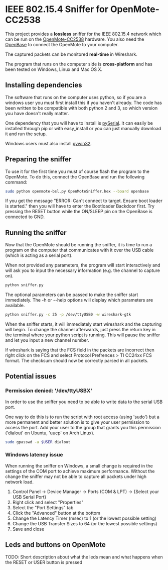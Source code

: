 # IEEE 802.15.4 Sniffer for OpenMote-CC2538

This project provides a **lossless** sniffer for the IEEE 802.15.4 network which can be run on the [OpenMote-CC2538](http://www.openmote.com/hardware/openmote-cc2538-en.html) hardware. You also need the [OpenBase](http://www.openmote.com/hardware/openbase.html) to connect the OpenMote to your computer.

The captured packets can be monitored **real-time** in Wireshark.

The program that runs on the computer side is **cross-platform** and has been tested on Windows, Linux and Mac OS X.

## Installing dependencies
The software that runs on the computer uses python, so if you are a windows user you must first install this if you haven't already. The code has been written to be compatible with both python 2 and 3, so which version you have doesn't really matter.

One dependency that you will have to install is [pySerial](https://pypi.python.org/pypi/pyserial). It can easily be installed through pip or with easy_install or you can just manually download it and run the setup.

Windows users must also install [pywin32](https://sourceforge.net/projects/pywin32/files/pywin32/).

## Preparing the sniffer
To use it for the first time you must of course flash the program to the OpenMote. To do this, connect the OpenBase and run the following command:
``` bash
sudo python openmote-bsl.py OpenMoteSniffer.hex --board openbase
```

If you get the message "ERROR: Can't connect to target. Ensure boot loader is started." then you will have to enter the Bootloader Backdoor first. Try pressing the RESET button while the ON/SLEEP pin on the OpenBase is connected to GND.

## Running the sniffer
Now that the OpenMote should be running the sniffer, it is time to run a program on the computer that communicates with it over the USB cable (which is acting as a serial port).

When not provided any parameters, the program will start interactively and will ask you to input the necessary information (e.g. the channel to capture on).
``` bash
python sniffer.py
```

The optional parameters can be passed to make the sniffer start immediately. The -h or --help options will display which parameters are available.
``` bash
python sniffer.py -c 25 -p /dev/ttyUSB0 -w wireshark-gtk
```

When the sniffer starts, it will immediately start wireshark and the capturing will begin. To change the channel afterwards, just press the return key in the terminal where your python script is running. This will pause the sniffer and let you input a new channel number.

If wireshark is saying that the FCS field in the packets are incorrect then right click on the FCS and select Protocol Prefrences > TI CC24xx FCS format. The checksum should now be correctly parsed in all packets.

## Potential issues

### Permission denied: '/dev/ttyUSBX'
In order to use the sniffer you need to be able to write data to the serial USB port.

One way to do this is to run the script with root access (using 'sudo') but a more permanent and better solution is to give your user permission to access the port. Add your user to the group that grants you this permission ('dialout' on Ubuntu, 'uucp' on Arch Linux).
``` bash
sudo gpasswd -a $USER dialout
```

### Windows latency issue
When running the sniffer on Windows, a small change is required in the settings of the COM port to achieve maximum performance. Without the change the sniffer may not be able to capture all packets under high network load.
1. Control Panel -> Device Manager -> Ports (COM & LPT) -> {Select your USB Serial Port}
2. Right click and select "Properties"
3. Select the "Port Settings" tab
4. Click the "Advanced" button at the bottom
5. Change the Latency Timer (msec) to 1 (or the lowest possible setting)
6. Change the USB Transfer Sizes to 64 (or the lowest possible settings)
7. Save and close

## Leds and buttons on OpenMote
TODO: Short description about what the leds mean and what happens when the RESET or USER button is pressed
